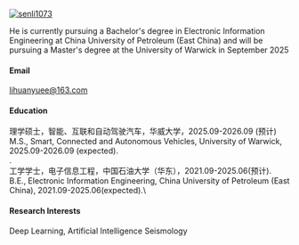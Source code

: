 

[![senli1073](https://img.shields.io/badge/senli1073-github-blue?logo=github)](https://github.com/senli1073)

He is currently pursuing a Bachelor's degree in Electronic Information Engineering at China University of Petroleum (East China) and will be pursuing a Master's degree at the University of Warwick in September 2025

#### Email
lihuanyuee@163.com

#### Education
理学硕士，智能、互联和自动驾驶汽车，华威大学，2025.09-2026.09 (预计)
M.S., Smart, Connected and Autonomous Vehicles, University of Warwick, 2025.09-2026.09 (expected).\
.\
工学学士，电子信息工程，中国石油大学（华东），2021.09-2025.06(预计).\
B.E., Electronic Information Engineering, China University of Petroleum (East China), 2021.09-2025.06(expected).\

#### Research Interests
Deep Learning, Artificial Intelligence Seismology

